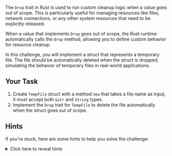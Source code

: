 The `Drop` trait in Rust is used to run custom cleanup logic when a value goes out of scope. This is particularly useful for managing resources like files, network connections, or any other system resources that need to be explicitly released.

When a value that implements `Drop` goes out of scope, the Rust runtime automatically calls the `drop` method, allowing you to define custom behavior for resource cleanup.

In this challenge, you will implement a struct that represents a temporary file. The file should be automatically deleted when the struct is dropped, simulating the behavior of temporary files in real-world applications.

## Your Task

1. Create `TempFile` struct with a method `new` that takes a file name as input, it must accept both `&str` and `String` types.
2. Implement the `Drop` trait for `TempFile` to delete the file automatically when the struct goes out of scope.

## Hints

If you're stuck, here are some hints to help you solve the challenge:

<details>
    <summary>Click here to reveal hints</summary>

- Use `std::fs::File` to create a temporary file.
- Use `std::env::temp_dir()` to get the path for temporary files.
- The `std::fs::remove_file` method can be used to delete files.
- The `PathBuf` struct is helpful for managing file paths.
- Use the `AsRef<str>` trait to allow flexible input types for the file name.
- Implement the `Drop` trait for custom cleanup logic.

</details>
